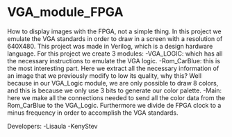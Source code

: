 # VGA_module_FPGA

How to display images with the FPGA, not a simple thing. In this project we emulate the VGA standards in order to draw in a screen 
with a resolution of 640X480. This project was made in Verilog, which is a design hardware language. For this project we create 3 modules:
-VGA_LOGIC: which has all the necessary instructions to emulate the VGA logic.
-Rom_CarBlue: this is the most interesting part. Here we extract all the necessary information of an image that we previously modify to low its quality, why this? Well because in our VGA_Logic module, we are only possible to draw 8 colors, and this is because we only use 3 bits to generate our color palette.
-Main: here we make all the connections needed to send all the color data from the Rom_CarBlue to the VGA_Logic. Furthermore we divide de FPGA clock to a minus frequency in order to accomplish the VGA standards.

Developers:
-Lisaula
-KenyStev
